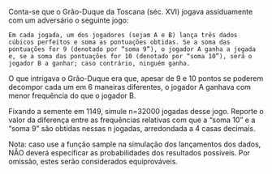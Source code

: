 Conta-se que o Grão-Duque da Toscana (séc. XVI) jogava assiduamente com um adversário o seguinte jogo:

    Em cada jogada, um dos jogadores (sejam A e B) lança três dados cúbicos perfeitos e soma as pontuações obtidas. Se a soma das pontuações for 9 (denotado por “soma 9”), o jogador A ganha a jogada e, se a soma das pontuações for 10 (denotado por “soma 10”), será o jogador B a ganhar; caso contrário, ninguém ganha.

O que intrigava o Grão-Duque era que, apesar de 9 e 10 pontos se poderem decompor cada um em 6 maneiras diferentes, o jogador A ganhava com menor frequência do que o jogador B.

Fixando a semente em 1149, simule n=32000 jogadas desse jogo. Reporte o valor da diferença entre as frequências relativas com que a “soma 10” e a “soma 9” são obtidas nessas n jogadas, arredondada a 4 casas decimais.

Nota: caso use a função sample na simulação dos lançamentos dos dados, NÃO deverá especificar as probabilidades dos resultados possíveis. Por omissão, estes serão considerados equiprováveis.